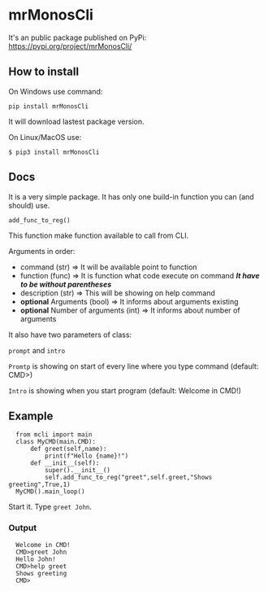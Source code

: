 # mrMonosCli

It's an public package published on PyPi: https://pypi.org/project/mrMonosCli/

## How to install 

On Windows use command:

`pip install mrMonosCli`

It will download lastest package version.

On Linux/MacOS use:

`$ pip3 install mrMonosCli`

## Docs

It is a very simple package.
It has only one build-in function you can (and should) use.

`add_func_to_reg()`

This function make function available to call from CLI.

Arguments in order:
- command (str) => It will be available point to function 
- function (func) => It is function what code execute on command ***It have to be without parentheses*** 
- description (str) => This will be showing on help command 
- **optional** Arguments (bool) => It informs about arguments existing 
- **optional** Number of arguments (int) => It informs about number of arguments 

It also have two parameters of class:

`prompt` and `intro`

`Promtp` is showing on start of every line where you type command (default: CMD>)

`Intro` is showing when you start program (default: Welcome in CMD!)


## Example

      from mcli import main
      class MyCMD(main.CMD):
          def greet(self,name):
              print(f"Hello {name}!")
          def __init__(self):
              super().__init__()
              self.add_func_to_reg("greet",self.greet,"Shows greeting",True,1)
      MyCMD().main_loop()

Start it. Type `greet John`.

### Output
      Welcome in CMD!
      CMD>greet John
      Hello John!
      CMD>help greet
      Shows greeting
      CMD>
